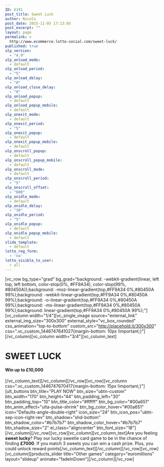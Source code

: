 ```yaml
---
ID: 6191
post_title: Sweet Luck
author: Nicolo
post_date: 2015-11-05 17:13:05
post_excerpt: ""
layout: page
permalink: >
  http://www.ecommerce.lotto-social.com/sweet-luck/
published: true
ulp_version:
  - "4.9"
ulp_onload_mode:
  - default
ulp_onload_period:
  - "5"
ulp_onload_delay:
  - "0"
ulp_onload_close_delay:
  - "0"
ulp_onload_popup:
  - default
ulp_onload_popup_mobile:
  - default
ulp_onexit_mode:
  - default
ulp_onexit_period:
  - "5"
ulp_onexit_popup:
  - default
ulp_onexit_popup_mobile:
  - default
ulp_onscroll_popup:
  - default
ulp_onscroll_popup_mobile:
  - default
ulp_onscroll_mode:
  - default
ulp_onscroll_period:
  - "5"
ulp_onscroll_offset:
  - "600"
ulp_onidle_mode:
  - default
ulp_onidle_delay:
  - "30"
ulp_onidle_period:
  - "5"
ulp_onidle_popup:
  - default
ulp_onidle_popup_mobile:
  - default
slide_template:
  - default
lotto_reg_form:
  - 'no'
lotto_visible_to_user:
  - all
---
```

[vc_row bg_type="grad" bg_grad="background: -webkit-gradient(linear, left top, left bottom, color-stop(0%, #FF9A34), color-stop(99%, #80450A));background: -moz-linear-gradient(top,#FF9A34 0%,#80450A 99%);background: -webkit-linear-gradient(top,#FF9A34 0%,#80450A 99%);background: -o-linear-gradient(top,#FF9A34 0%,#80450A 99%);background: -ms-linear-gradient(top,#FF9A34 0%,#80450A 99%);background: linear-gradient(top,#FF9A34 0%,#80450A 99%);"][vc_column width="1/4"][vc_single_image source="external_link" external_img_size="300x300" external_style="vc_box_rounded" css_animation="top-to-bottom" custom_src="http://placehold.it/300x300" css=".vc_custom_1446747641027{margin-bottom: 10px !important;}"][/vc_column][vc_column width="3/4"][vc_column_text]
<h1><strong>SWEET LUCK</strong></h1>
<h4>Win up to £10,000</h4>
[/vc_column_text][/vc_column][/vc_row][vc_row][vc_column css=".vc_custom_1446747670417{margin-bottom: 15px !important;}"][ult_buttons btn_title="PLAY NOW" btn_size="ubtn-custom" btn_width="170" btn_height="44" btn_padding_left="30" btn_padding_top="10" btn_title_color="#ffffff" btn_bg_color="#00a651" btn_anim_effect="ulta-pulse-shrink" btn_bg_color_hover="#00a651" icon="Defaults-angle-double-right" icon_size="24" btn_icon_pos="ubtn-sep-icon-right-rev" btn_shadow="shd-bottom" btn_shadow_color="#b7b7b7" btn_shadow_color_hover="#b7b7b7" btn_shadow_size="2" el_class="aligncenter" btn_font_size="18"][/vc_column][/vc_row][vc_row][vc_column][vc_column_text]Are you feeling <strong>sweet lucky</strong>? Play our lucky sweetie card game to be in the chance of finding <strong>£7000</strong>. If you match 3 sweets you can win a cash prize. Plus, you could unlock reward points[/vc_column_text][/vc_column][/vc_row][vc_row][vc_column][products_slider title="Other games" category="euromillions" layout="slideup" animate="fadeInDown"][/vc_column][/vc_row]